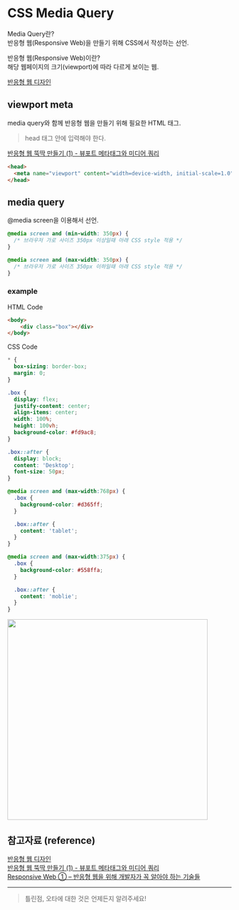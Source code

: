 # CSS Media Query

Media Query란?  
반응형 웹(Responsive Web)을 만들기 위해 CSS에서 작성하는 선언.

반응형 웹(Responsive Web)이란?  
해당 웹페이지의 크기(viewport)에 따라 다르게 보이는 웹.

[반응형 웹 디자인](https://business.adobe.com/kr/glossary/responsive-web-design.html)

## viewport meta

media query와 함께 반응형 웹을 만들기 위해 필요한
HTML 태그.

> head 태그 안에 입력해야 한다.

[반응형 웹 뚝딱 만들기 (1) - 뷰포트 메타태그와 미디어 쿼리](https://nykim.work/84)

```html
<head>
  <meta name="viewport" content="width=device-width, initial-scale=1.0" />
</head>
```

## media query

@media screen을 이용해서 선언.

```css
@media screen and (min-width: 350px) {
  /* 브라우저 가로 사이즈 350px 이상일때 아래 CSS style 적용 */
}

@media screen and (max-width: 350px) {
  /* 브라우저 가로 사이즈 350px 이하일때 아래 CSS style 적용 */
}
```

### example

HTML Code
```html
<body>
    <div class="box"></div>
</body>
```

CSS Code
```css
* {
  box-sizing: border-box;
  margin: 0;
}

.box {
  display: flex;
  justify-content: center;
  align-items: center;
  width: 100%;
  height: 100vh;
  background-color: #fd9ac8;
}

.box::after {
  display: block;
  content: 'Desktop';
  font-size: 50px;
}

@media screen and (max-width:768px) {
  .box {
    background-color: #d365ff;
  }

  .box::after {
    content: 'tablet';
  }
}

@media screen and (max-width:375px) {
  .box {
    background-color: #558ffa;
  }

  .box::after {
    content: 'moblie';
  }
}

```
<img src="https://user-images.githubusercontent.com/96860670/159125328-b4f66191-b749-4b94-ab7e-e69626d7d97e.gif" alt="" width="450px" />

## 참고자료 (reference)

[반응형 웹 디자인](https://business.adobe.com/kr/glossary/responsive-web-design.html)  
[반응형 웹 뚝딱 만들기 (1) - 뷰포트 메타태그와 미디어 쿼리](https://nykim.work/84)  
[Responsive Web ① – 반응형 웹을 위해 개발자가 꼭 알아야 하는 기술들](https://www.samsungsds.com/kr/insights/Responsive_web_1.html)

---

> 틀린점, 오타에 대한 것은 언제든지 알려주세요!
